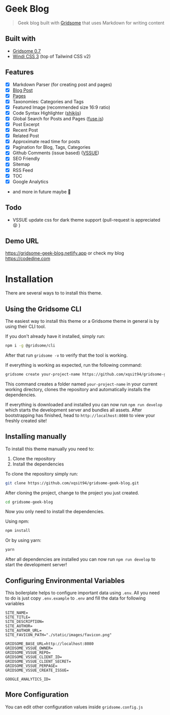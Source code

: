 # Geek Blog

> Geek blog built with [Gridsome](https://gridsome.org) that uses Markdown for writing content

## Built with
- [Gridsome 0.7](https://gridsome.org/)
- [Windi CSS 3](https://windicss.org/) (top of Tailwind CSS v2)

## Features
- [x] Markdown Parser (for creating post and pages)
- [x] [Blog Post](blog)
- [x] [Pages](docs)
- [x] Taxonomies: Categories and Tags
- [x] Featured Image (recommended size 16:9 ratio)
- [x] Code Syntax Highlighter ([shikijs](https://github.com/shikijs/shiki))
- [x] Global Search for Posts and Pages ([fuse.js](https://fusejs.io/))
- [x] Post Excerpt
- [x] Recent Post
- [x] Related Post
- [x] Approximate read time for posts
- [x] Pagination for Blog, Tags, Categories
- [x] Github Comments (issue based) ([VSSUE](https://github.com/meteorlxy/vssue))
- [x] SEO Friendly
- [x] Sitemap
- [x] RSS Feed
- [x] TOC
- [x] Google Analytics
- and more in future maybe 🥳

## Todo
- VSSUE update css for dark theme support (pull-request is appreciated 😝 )

## Demo URL
https://gridsome-geek-blog.netlify.app
or check my blog
https://codedine.com

# Installation

There are several ways to to install this theme.

## Using the Gridsome CLI

The easiest way to install this theme or a Gridsome theme in general is by using their CLI tool.

If you don't already have it installed, simply run:

```bash
npm i -g @gridsome/cli
```

After that run `gridsome -v` to verify that the tool is working.

If everything is working as expected, run the following command:

```bash
gridsome create your-project-name https://github.com/xqsit94/gridsome-geek-blog
```

This command creates a folder named `your-project-name` in your current working directory, clones the repository and automatically installs the dependencies.

If everything is downloaded and installed you can now run `npm run develop` which starts the development server and bundles all assets. After bootstrapping has finished, head to `http://localhost:8080` to view your freshly created site!

## Installing manually

To install this theme manually you need to:

1. Clone the repository
2. Install the dependencies

To clone the repository simply run:

```bash
git clone https://github.com/xqsit94/gridsome-geek-blog.git
```

After cloning the project, change to the project you just created.

```bash
cd gridsome-geek-blog
```

Now you only need to install the dependencies.

Using npm:
```bash
npm install
```

Or by using yarn:
```bash
yarn
```

After all dependencies are installed you can now run `npm run develop` to start the development server!

## Configuring Environmental Variables
This boilerplate helps to configure important data using `.env`. All you need to do is just copy `.env.example` to `.env`
and fill the data for following variables

```dotenv
SITE_NAME=
SITE_TITLE=
SITE_DESCRIPTION=
SITE_AUTHOR=
SITE_AUTHOR_URL=
SITE_FAVICON_PATH="./static/images/favicon.png"

GRIDSOME_BASE_URL=http://localhost:8080
GRIDSOME_VSSUE_OWNER=
GRIDSOME_VSSUE_REPO=
GRIDSOME_VSSUE_CLIENT_ID=
GRIDSOME_VSSUE_CLIENT_SECRET=
GRIDSOME_VSSUE_PERPAGE=
GRIDSOME_VSSUE_CREATE_ISSUE=

GOOGLE_ANALYTICS_ID=
```

## More Configuration
You can edit other configuration values inside `gridsome.config.js`
